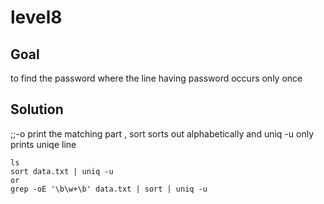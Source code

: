 # level8

## Goal

to find the password where the line having password occurs only once

## Solution
;;-o print the matching part , sort sorts out alphabetically and uniq -u only prints uniqe line
```
ls
sort data.txt | uniq -u
or
grep -oE '\b\w+\b' data.txt | sort | uniq -u
```